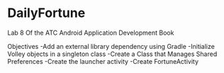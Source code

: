 # DailyFortune
Lab 8 Of the ATC Android Application Development Book 

Objectives
-Add an external library dependency using Gradle
-Initialize Volley objects in a singleton class
-Create a Class that Manages Shared Preferences
-Create the launcher activity
-Create FortuneActivity
